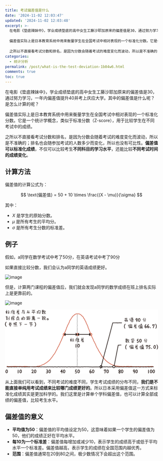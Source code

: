 ```yaml
---
title: 考试偏差值是什么
date: '2024-11-02 12:03:47'
updated: '2024-11-02 12:03:48'
excerpt: >-
  在电影《垫底辣妹中》，学业成绩垫底的高中女生工藤沙耶加原来的偏差值是30，通过努力学习，一年内偏差值提升40并考上庆应大学。其中的偏差值是什么呢？是怎么计算的呢？

  偏差值实际上是日本教育系统中用来衡量学生在全国考试中相对表现的一个标准化分数。它是一个统计学概念，类似于标准分数（Z-score），用于比较学生在不同考试中的成绩。

  之所以不直接看考试分数和排名，是因为分数会随着考试的难度变化而波动，所以是不准确的；排名也会随参加考试的人数多少而变化，所以也没有可比性。偏差值可以标准化成绩，不仅可以比较考生不同科目的学习水平，还能比较不同考试时间的成绩变化。
categories:
  - 统计分析
permalink: /post/what-is-the-test-deviation-1b04w6.html
comments: true
toc: true
---
```




在电影《垫底辣妹中》，学业成绩垫底的高中女生工藤沙耶加原来的偏差值是30，通过努力学习，一年内偏差值提升40并考上庆应大学。其中的偏差值是什么呢？是怎么计算的呢？

偏差值实际上是日本教育系统中用来衡量学生在全国考试中相对表现的一个标准化分数。它是一个统计学概念，类似于标准分数（Z-score），用于比较学生在不同考试中的成绩。

之所以不直接看考试分数和排名，是因为分数会随着考试的难度变化而波动，所以是不准确的；排名也会随参加考试的人数多少而变化，所以也没有可比性。**偏差值可以标准化成绩**，不仅可以比较考生**不同科目的学习水平**，还能比较**不同考试时间的成绩变化**。

## **计算方法**

偏差值的计算公式为：

$$
\text{偏差值} = 50 + 10 \times \frac{(X - \mu)}{\sigma}
$$

其中：

* $X$ 是学生的原始分数。
* $\mu$ 是所有考生的平均分。
* $\sigma$ 是所有考生分数的标准差。

## 例子

假如，a同学在数学考试中考了50分，在英语考试中考了90分

如果直接比较分数，我们会认为a同学的英语成绩更好。

​![image](https://fastly.jsdelivr.net/assets/image-20241013192740-6npzjp5.png)​

但是，计算两门课程的偏差值后，我们就会发现a同学的数学成绩在班上排名实际上是更靠前的。

​![image](https://fastly.jsdelivr.net/assets/image-20241013192905-wi083di.png)​

​![image](https://raw.githubusercontent.com/Achuan-2/Picbed/pic/assets/image-20241013193426-tkk7xtc.png)​

从上面我们可以看到，不同考试的难度不同，学生考试成绩的分布不同，**我们是不能直接单纯用考试成绩来比较哪门成绩更好的**。所以日本采用偏差值这一方式来标准化成绩其实是更加科学的。我们这里是计算单个学科偏差值，也可以计算全部成绩的偏差值，比较考生水平。

## **偏差值的意义**

* **平均值为50**：偏差值的平均值设定为50，这意味着如果一个学生的偏差值为50，他们的成绩正好在平均水平。
* **每10为一个标准差**：偏差值每增加或减少10，表示学生的成绩高于或低于平均水平一个标准差。偏差值越高，表示学生的成绩在全国范围内越优秀。
* **范围**：偏差值通常在20到80之间，极少数情况下会超出这个范围。
